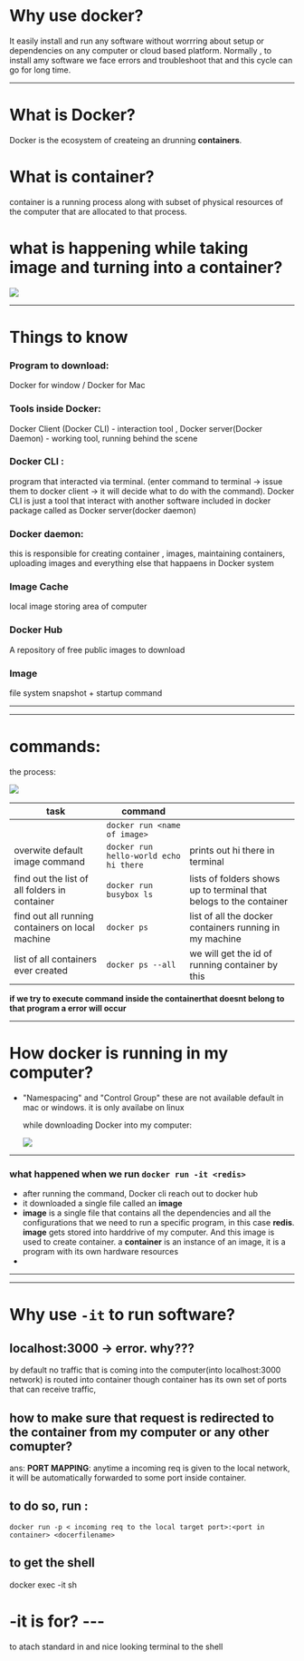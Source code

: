 # Why use docker?

It easily install and run any software without worrring about setup or dependencies on any computer or cloud based platform.
Normally , to install amy software we face errors and troubleshoot that and this cycle can go for long time.

---

# What is Docker?

Docker is the ecosystem of createing an drunning **containers**.

# What is **container**?

container is a running process along with subset of physical resources of the computer that are allocated to that process.

# what is happening while taking image and turning into a container?

![](https://i.imgur.com/1nhVk9M.png)

---

# Things to know

### Program to download:

Docker for window / Docker for Mac

### Tools inside Docker:

Docker Client (Docker CLI) - interaction tool , Docker server(Docker Daemon) - working tool, running behind the scene

### Docker CLI :

program that interacted via terminal. (enter command to terminal -> issue them to docker client -> it will decide what to do with the command). Docker CLI is just a tool that interact with another software included in docker package called as Docker server(docker daemon)

### Docker daemon:

this is responsible for creating container , images, maintaining containers, uploading images and everything else that happaens in Docker system

### Image Cache

local image storing area of computer

### Docker Hub

A repository of free public images to download

### Image

file system snapshot + startup command

---

---

# commands:

the process:

![](https://i.imgur.com/tzUwqC6.png)

| task                                             | command                                |                                                                    |
| ------------------------------------------------ | -------------------------------------- | ------------------------------------------------------------------ |
|                                                  | `docker run <name of image>`           |                                                                    |
| overwite default image command                   | `docker run hello-world echo hi there` | prints out hi there in terminal                                    |
| find out the list of all folders in container    | `docker run busybox ls`                | lists of folders shows up to terminal that belogs to the container |
| find out all running containers on local machine | `docker ps`                            | list of all the docker containers running in my machine            |
| list of all containers ever created              | `docker ps --all`                      | we will get the id of running container by this                    |

**if we try to execute command inside the containerthat doesnt belong to that program a error will occur**

---

# How docker is running in my computer?

- "Namespacing" and "Control Group"
  these are not available default in mac or windows. it is only availabe on linux

  while downloading Docker into my computer:

  ![](https://i.imgur.com/ChUpvrm.png)

---

### what happened when we run `docker run -it <redis>`

- after running the command, Docker cli reach out to docker hub
- it downloaded a single file called an **image**
- **image** is a single file that contains all the dependencies and all the configurations that we need to run a specific program, in this case **redis**. **image** gets stored into harddrive of my computer. And this image is used to create container. a **container** is an instance of an image, it is a program with its own hardware resources
-

---

---

# Why use `-it` to run software?

## localhost:3000 -> error. why???

by default no traffic that is coming into the computer(into localhost:3000 network) is routed into container though container has its own set of ports that can receive traffic,

## how to make sure that request is redirected to the container from my computer or any other comupter?

ans: **PORT MAPPING**: anytime a incoming req is given to the local network, it will be automatically forwarded to some port inside container.

## to do so, run :

`docker run -p < incoming req to the local target port>:<port in container> <docerfilename>`

## to get the shell

docker exec -it <id> sh

# -it is for? ---

to atach standard in and nice looking terminal to the shell
